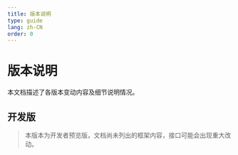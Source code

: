 ```yaml
---
title: 版本说明
type: guide
lang: zh-CN
order: 0
---
```


# 版本说明

本文档描述了各版本变动内容及细节说明情况。

## 开发版

> 本版本为开发者预览版，文档尚未列出的框架内容，接口可能会出现重大改动。
